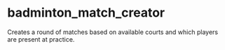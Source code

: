 # badminton_match_creator
Creates a round of matches based on available courts and which players are present at practice.
